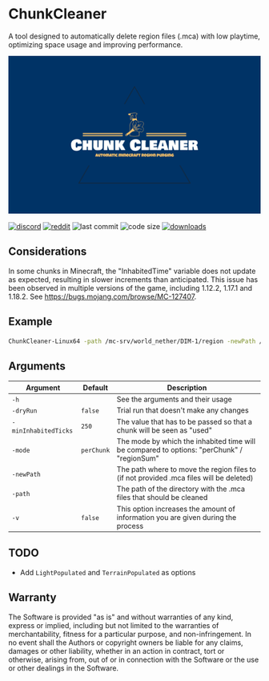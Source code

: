 # ChunkCleaner
A tool designed to automatically delete region files (.mca) with low playtime, optimizing space usage and improving performance.

![logo](https://github.com/zeroBzeroT/ChunkCleaner/blob/master/logo.svg?raw=true)

[![discord](https://img.shields.io/discord/843551077759844362?logo=discord)](https://discord.gg/7tW8ZAtGr5)
[![reddit](https://img.shields.io/reddit/subreddit-subscribers/0b0t)](https://old.reddit.com/r/0b0t/)
![last commit](https://img.shields.io/github/last-commit/zeroBzeroT/ChunkCleaner)
![code size](https://img.shields.io/github/languages/code-size/zeroBzeroT/ChunkCleaner)
[![downloads](https://img.shields.io/github/downloads/zeroBzeroT/ChunkCleaner/total)](https://github.com/zeroBzeroT/ChunkCleaner/releases)

## Considerations
In some chunks in Minecraft, the "InhabitedTime" variable does not update as expected, resulting in slower increments than anticipated. This issue has been observed in multiple versions of the game, including 1.12.2, 1.17.1 and 1.18.2. See https://bugs.mojang.com/browse/MC-127407.

## Example
```sh
ChunkCleaner-Linux64 -path /mc-srv/world_nether/DIM-1/region -newPath /mc-srv/world_nether/DIM-1/region_old -minInhabitedTicks 200
```

## Arguments
| Argument             | Default    | Description                                                                                    |
|----------------------|------------|------------------------------------------------------------------------------------------------|
| `-h`                 |            | See the arguments and their usage                                                              |
| `-dryRun`            | `false`    | Trial run that doesn't make any changes                                                        |
| `-minInhabitedTicks` | `250`      | The value that has to be passed so that a chunk will be seen as \"used\"                       |
| `-mode`              | `perChunk` | The mode by which the inhabited time will be compared to options: \"perChunk\" / \"regionSum\" |
| `-newPath`           |            | The path where to move the region files to (if not provided .mca files will be deleted)        |
| `-path`              |            | The path of the directory with the .mca files that should be cleaned                           |
| `-v`                 | `false`    | This option increases the amount of information you are given during the process               |

## TODO
- Add `LightPopulated` and `TerrainPopulated` as options

## Warranty
The Software is provided "as is" and without warranties of any kind, express or implied, including but not limited to the warranties of merchantability, fitness for a particular purpose, and non-infringement. In no event shall the Authors or copyright owners be liable for any claims, damages or other liability, whether in an action in contract, tort or otherwise, arising from, out of or in connection with the Software or the use or other dealings in the Software.
